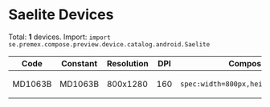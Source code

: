 # Saelite Devices

Total: **1** devices. Import: `import se.premex.compose.preview.device.catalog.android.Saelite`

| Code | Constant | Resolution | DPI | Compose Spec | Preview Usage |
|------|----------|------------|-----|-------------|---------------|
| MD1063B | MD1063B | 800x1280 | 160 | `spec:width=800px,height=1280px,dpi=160` | `@Preview(device = Saelite.MD1063B)` |

<!-- Generated automatically. Do not edit manually. -->

